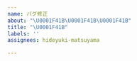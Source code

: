 ```yaml
---
name: バグ修正
about: "\U0001F41B\U0001F41B\U0001F41B"
title: "\U0001F41B"
labels: ''
assignees: hideyuki-matsuyama

---
```



